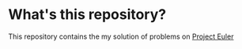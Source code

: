 # What's this repository?

This repository contains the my solution of problems on [Project Euler](https://projecteuler.net)